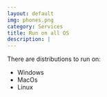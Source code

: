 ```yaml
---
layout: default
img: phones.png
category: Services
title: Run on all OS
description: |
---
```

There are distributions to run on:
  - Windows
  - MacOs
  - Linux

